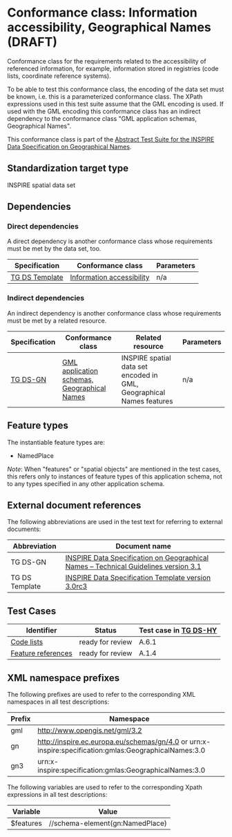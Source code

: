 # Conformance class: Information accessibility, Geographical Names (DRAFT)

Conformance class for the requirements related to the accessibility of referenced information, for example, information stored in registries (code lists, coordinate reference systems).

To be able to test this conformance class, the encoding of the data set must be known, i.e. this is a parameterized conformance class. The XPath expressions used in this test suite assume that the GML encoding is used. If used with the GML encoding this conformance class has an indirect dependency to the conformance class "GML application schemas, Geographical Names".

This conformance class is part of the [Abstract Test Suite for the INSPIRE Data Specification on Geographical Names](http://inspire.ec.europa.eu/id/ats/data-gn/3.1).

## Standardization target type

INSPIRE spatial data set

## Dependencies

### Direct dependencies

A direct dependency is another conformance class whose requirements must be met by the data set, too.

| Specification | Conformance class | Parameters | 
| ------------- | ----------------- | ---------- |
| [TG DS Template](http://inspire.ec.europa.eu/id/ats/data-gn/3.1/gn-ia/README#ref_TG_DS_tmpl) | [Information accessibility](http://inspire.ec.europa.eu/id/ats/data/3.0rc3/information-accessibility) | n/a |

### Indirect dependencies

An indirect dependency is another conformance class whose requirements must be met by a related resource.

| Specification | Conformance class | Related resource | Parameters |
| ------------- | ----------------- | ---------------- | ---------- |
| [TG DS-GN](http://inspire.ec.europa.eu/id/ats/data-gn/3.1/gn-ia/README#ref_TG_DS_GN) | [GML application schemas, Geographical Names](http://inspire.ec.europa.eu/id/ats/data-gn/3.1/gn-gml) | INSPIRE spatial data set encoded in GML, Geographical Names features | n/a |
 
## Feature types <a name="feature-types"></a>

The instantiable feature types are:

* NamedPlace

*Note*: When "features" or "spatial objects" are mentioned in the test cases, this refers only to instances of feature types of this application schema, not to any types specified in any other application schema.

## External document references

The following abbreviations are used in the test text for referring to external documents:

Abbreviation                     | Document name
-------------------------------- | --------------------------------------------------
TG DS-GN <a name="ref_TG_DS_GN"></a>   | [INSPIRE Data Specification on Geographical Names – Technical Guidelines version 3.1](http://inspire.ec.europa.eu/documents/Data_Specifications/INSPIRE_DataSpecification_GN_v3.1.pdf)
TG DS Template <a name="ref_TG_DS_tmpl"></a>   | [INSPIRE Data Specification Template version 3.0rc3](http://inspire.jrc.ec.europa.eu/documents/Data_Specifications/INSPIRE_DataSpecification_Template_v3.0rc3.pdf)

## Test Cases

| Identifier                                                        | Status   | Test case in [TG DS-HY](#ref_TG_DS_HY)  |
| ----------------------------------------------------------------- | -------- | ------------ |
| [Code lists](http://inspire.ec.europa.eu/id/ats/data-gn/3.1/gn-ia/code-list)  | ready for review  | A.6.1 |
| [Feature references](http://inspire.ec.europa.eu/id/ats/data-gn/3.1/gn-ia/features)  | ready for review  | A.1.4 |

## XML namespace prefixes <a name="namespaces"></a>

The following prefixes are used to refer to the corresponding XML namespaces in all test descriptions:

Prefix         | Namespace
-------------- | -------------------------------------------------
gml            | http://www.opengis.net/gml/3.2
gn           | http://inspire.ec.europa.eu/schemas/gn/4.0 or urn:x-inspire:specification:gmlas:GeographicalNames:3.0
gn3           | urn:x-inspire:specification:gmlas:GeographicalNames:3.0

The following variables are used to refer to the corresponding Xpath expressions in all test descriptions:

Variable       | Value
-------------- | -------------------------------------------------
$features      |  //schema-element(gn:NamedPlace)
